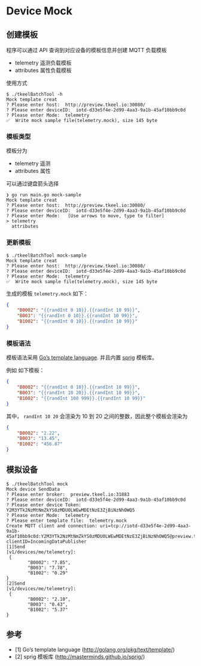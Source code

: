 # Device Mock 

## 创建模板

程序可以通过 API 查询到对应设备的模板信息并创建 MQTT 负载模板
- telemetry   遥测负载模板
- attributes  属性负载模板


使用方式
```
$ ./tkeelBatchTool -h
Mock template creat
? Please enter host:  http://preview.tkeel.io:30080/
? Please enter deviceID:  iotd-d33e5f4e-2d99-4aa3-9a1b-45af10bb9c0d
? Please enter Mode:  telemetry
✅  Write mock sample file(telemetry.mock), size 145 byte
```

### 模板类型

模板分为
- telemetry   遥测
- attributes  属性

可以通过键盘箭头选择
```
❯ go run main.go mock-sample
Mock template creat
? Please enter host:  http://preview.tkeel.io:30080/
? Please enter deviceID:  iotd-d33e5f4e-2d99-4aa3-9a1b-45af10bb9c0d
? Please enter Mode:   [Use arrows to move, type to filter]
> telemetry
  attributes
```

### 更新模板

```
$ ./tkeelBatchTool mock-sample
Mock template creat
? Please enter host:  http://preview.tkeel.io:30080/
? Please enter deviceID:  iotd-d33e5f4e-2d99-4aa3-9a1b-45af10bb9c0d
? Please enter Mode:  telemetry
✅  Write mock sample file(telemetry.mock), size 145 byte
```

生成的模板 `telemetry.mock` 如下：
```json
{
	"B0002": "{{randInt 0 10}}.{{randInt 10 99}}",
	"B003": "{{randInt 0 10}}.{{randInt 10 99}}",
	"B1002": "{{randInt 0 10}}.{{randInt 10 99}}"
}
```

### 模板语法

模板语法采用 [Go’s template language](http://golang.org/pkg/text/template/). 并且内置 [sprig](http://masterminds.github.io/sprig/) 模板库。

例如 如下模板：
```json
{
	"B0002": "{{randInt 0 10}}.{{randInt 10 99}}",
	"B003": "{{randInt 10 20}}.{{randInt 10 99}}",
	"B1002": "{{randInt 100 999}}.{{randInt 10 99}}"
}
```

其中， `randInt 10 20` 会渲染为 10 到 20 之间的整数，因此整个模板会渲染为
```json
{
	"B0002": "2.22",
	"B003": "13.45",
	"B1002": "456.87"
}
```

## 模拟设备


```
$ ./tkeelBatchTool mock
Mock device SendData
? Please enter broker:  preview.tkeel.io:31883
? Please enter deviceID:  iotd-d33e5f4e-2d99-4aa3-9a1b-45af10bb9c0d
? Please enter device Token:  Y2M3YTk2NzMtNmZkYS0zMDU0LWEwMDEtNzE3ZjBiNzNhOWQ5
? Please enter Mode:  telemetry
? Please enter template file:  telemetry.mock
Create MQTT client and connection: uri=tcp://iotd-d33e5f4e-2d99-4aa3-9a1b-45af10bb9c0d:Y2M3YTk2NzMtNmZkYS0zMDU0LWEwMDEtNzE3ZjBiNzNhOWQ5@preview.tkeel.io:31883 clientID=IncomingDataPublisher 
[1]Send
[v1/devices/me/telemetry]: 
 {
        "B0002": "7.85",
        "B003": "7.78",
        "B1002": "0.29"
}
[2]Send
[v1/devices/me/telemetry]: 
 {
        "B0002": "2.10",
        "B003": "0.43",
        "B1002": "5.37"
}
```




## 参考

- [1] Go’s template language (http://golang.org/pkg/text/template/)
- [2] sprig 模板库 (http://masterminds.github.io/sprig/) 
